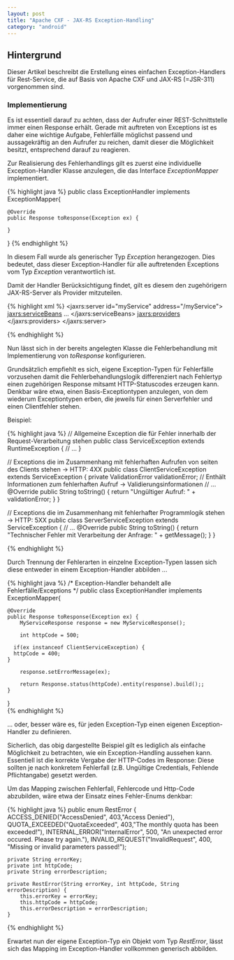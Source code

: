 ```yaml
---
layout: post
title: "Apache CXF - JAX-RS Exception-Handling"
category: "android"
---
```




## Hintergrund

Dieser Artikel beschreibt die Erstellung eines einfachen Exception-Handlers für Rest-Service, die auf Basis von Apache CXF und JAX-RS (=JSR-311) vorgenommen sind.

### Implementierung
Es ist essentiell darauf zu achten, dass der Aufrufer einer REST-Schnittstelle immer einen Response erhält. Gerade mit auftreten von Exceptions ist es daher eine wichtige Aufgabe, Fehlerfälle möglichst passend und aussagekräftig an den Aufrufer zu reichen, damit dieser die Möglichkeit besitzt, entsprechend darauf zu reagieren.

Zur Realisierung des Fehlerhandlings gilt es zuerst eine individuelle Exception-Handler Klasse anzulegen, die das Interface <em>ExceptionMapper<T></em> implementiert.

{% highlight java %}
public class ExceptionHandler implements ExceptionMapper<Exception>{

	@Override
	public Response toResponse(Exception ex) {
	
	}
	
}
{% endhighlight %}

In diesem Fall wurde als generischer Typ <em>Exception</em> herangezogen. Dies bedeutet, dass dieser Exception-Handler für alle auftretenden Exceptions vom Typ <em>Exception</em> verantwortlich ist.

Damit der Handler Berücksichtigung findet, gilt es diesem den zugehörigern JAX-RS-Server als Provider mitzuteilen.

{% highlight xml %}
<jaxrs:server id="myService" address="/myService">
    <jaxrs:serviceBeans>
        ...
    </jaxrs:serviceBeans>
    <jaxrs:providers>
      <ref bean="exceptionHandler" />
	</jaxrs:providers>
</jaxrs:server>

<bean id="exceptionHandler" class="de.example.ExceptionHandler" />
{% endhighlight %}

Nun lässt sich in der bereits angelegten Klasse die Fehlerbehandlung mit Implementierung von <em>toResponse</em> konfigurieren.

Grundsätzlich empfiehlt es sich, eigene  Exception-Typen für Fehlerfälle vorzusehen damit die Fehlerbehandlungslogik differenziert nach Fehlertyp einen zugehörigen Response mitsamt HTTP-Statuscodes erzeugen kann.
Denkbar wäre etwa, einen Basis-Exceptiontypen anzulegen, von dem wiederum Exceptiontypen erben, die jeweils für einen Serverfehler und einen Clientfehler stehen.

Beispiel:

{% highlight java %}
  // Allgemeine Exception die für Fehler innerhalb der Request-Verarbeitung stehen
  public class ServiceException extends RuntimeException {
    // ... 
  }
  
  // Exceptions die im Zusammenhang mit fehlerhaften Aufrufen von seiten des Clients stehen -> HTTP: 4XX
  public class ClientServiceException extends ServiceException {
    private ValidationError validationError; // Enthält Informationen zum fehlerhaften Aufruf -> Validierungsinformationen
    // ... 
    @Override
  	public String toString() {
	   	return "Ungültiger Aufruf: " + validationError;
	 }
  }
  
  // Exceptions die im Zusammenhang mit fehlerhafter Programmlogik stehen -> HTTP: 5XX
  public class ServerServiceException extends ServiceException {
    // ...
    @Override
  	public String toString() {
	   	return "Technischer Fehler mit Verarbeitung der Anfrage: " + getMessage();
	 } 
  }
  
{% endhighlight %}

Durch Trennung der Fehlerarten in einzelne Exception-Typen lassen sich diese entweder in einem Exception-Handler abbilden ...

{% highlight java %}
/* Exception-Handler behandelt alle Fehlerfälle/Exceptions */
public class ExceptionHandler implements ExceptionMapper<Exception>{

	@Override
	public Response toResponse(Exception ex) {
		MyServiceResponse response = new MyServiceResponse();
		
		int httpCode = 500;
		
	  if(ex instanceof ClientServiceException) {
      httpCode = 400; 
    } 	
		
		response.setErrorMessage(ex);
		
		return Response.status(httpCode).entity(response).build();;
	}
}  
{% endhighlight %}

... oder, besser wäre es, für jeden Exception-Typ einen eigenen Exception-Handler zu definieren.

Sicherlich, das obig dargestellte Beispiel gilt es  lediglich als einfache Möglichkeit zu betrachten, wie ein Exception-Handling aussehen kann. Essentiell ist die korrekte Vergabe der HTTP-Codes im Response: Diese sollten je nach konkretem Fehlerfall (z.B. Ungültige Credentials, Fehlende Pflichtangabe) gesetzt werden.

Um das Mapping zwischen Fehlerfall, Fehlercode und Http-Code abzubilden, wäre etwa der Einsatz eines Fehler-Enums denkbar:

{% highlight java %}
public enum RestError {
	ACCESS_DENIED("AccessDenied", 403,"Access Denied"),
	QUOTA_EXCEEDED("QuotaExceeded", 403,"The monthly quota has been exceeded!"),
	INTERNAL_ERROR("InternalError", 500, "An unexpected error occured. Please try again."),
	INVALID_REQUEST("InvalidRequest", 400, "Missing or invalid parameters passed!");
	
	private String errorKey;
	private int httpCode;
	private String errorDescription;
	
	private RestError(String errorKey, int httpCode, String errorDescription) {
		this.errorKey = errorKey;
		this.httpCode = httpCode;
		this.errorDescription = errorDescription;
	}
	
{% endhighlight %}

Erwartet nun der eigene Exception-Typ ein Objekt vom Typ <em>RestError</em>, lässt sich das Mapping im Exception-Handler vollkommen generisch abbilden.
